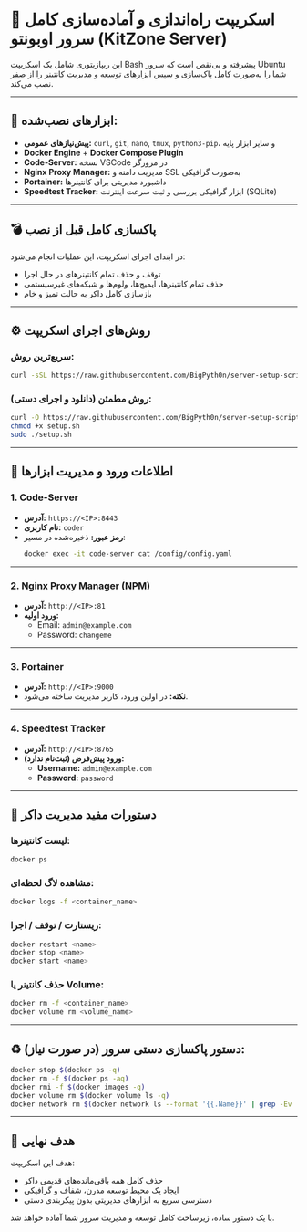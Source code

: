 # 🚀 اسکریپت راه‌اندازی و آماده‌سازی کامل سرور اوبونتو (KitZone Server)

این ریپازیتوری شامل یک اسکریپت Bash پیشرفته و بی‌نقص است که سرور Ubuntu شما را به‌صورت کامل پاک‌سازی و سپس ابزارهای توسعه و مدیریت کانتینر را از صفر نصب می‌کند.

---

## 🔧 ابزارهای نصب‌شده:

- **پیش‌نیازهای عمومی:** `curl`, `git`, `nano`, `tmux`, `python3-pip`، و سایر ابزار پایه
- **Docker Engine** + **Docker Compose Plugin**
- **Code-Server:** نسخه VSCode در مرورگر
- **Nginx Proxy Manager:** مدیریت دامنه و SSL به‌صورت گرافیکی
- **Portainer:** داشبورد مدیریتی برای کانتینرها
- **Speedtest Tracker:** ابزار گرافیکی بررسی و ثبت سرعت اینترنت (SQLite)

---

## 💣 پاکسازی کامل قبل از نصب

در ابتدای اجرای اسکریپت، این عملیات انجام می‌شود:

- توقف و حذف تمام کانتینرهای در حال اجرا
- حذف تمام کانتینرها، ایمیج‌ها، ولوم‌ها و شبکه‌های غیرسیستمی
- بازسازی کامل داکر به حالت تمیز و خام

---

## ⚙️ روش‌های اجرای اسکریپت

### سریع‌ترین روش:

```bash
curl -sSL https://raw.githubusercontent.com/BigPyth0n/server-setup-scripts/main/setup.sh | sudo bash
```

### روش مطمئن (دانلود و اجرای دستی):

```bash
curl -O https://raw.githubusercontent.com/BigPyth0n/server-setup-scripts/main/setup.sh
chmod +x setup.sh
sudo ./setup.sh
```

---

## 🔐 اطلاعات ورود و مدیریت ابزارها

### 1. Code-Server

- **آدرس:** `https://<IP>:8443`
- **نام کاربری:** `coder`
- **رمز عبور:** ذخیره‌شده در مسیر:
  ```bash
  docker exec -it code-server cat /config/config.yaml
  ```

---

### 2. Nginx Proxy Manager (NPM)

- **آدرس:** `http://<IP>:81`
- **ورود اولیه:**
  - Email: `admin@example.com`
  - Password: `changeme`

---

### 3. Portainer

- **آدرس:** `http://<IP>:9000`
- **نکته:** در اولین ورود، کاربر مدیریت ساخته می‌شود.

---

### 4. Speedtest Tracker

- **آدرس:** `http://<IP>:8765`
- **ورود پیش‌فرض (ثبت‌نام ندارد):**
  - **Username:** `admin@example.com`
  - **Password:** `password`

---

## 🧰 دستورات مفید مدیریت داکر

### لیست کانتینرها:
```bash
docker ps
```

### مشاهده لاگ لحظه‌ای:
```bash
docker logs -f <container_name>
```

### ریستارت / توقف / اجرا:
```bash
docker restart <name>
docker stop <name>
docker start <name>
```

### حذف کانتینر یا Volume:
```bash
docker rm -f <container_name>
docker volume rm <volume_name>
```

---

## ♻️ دستور پاکسازی دستی سرور (در صورت نیاز):

```bash
docker stop $(docker ps -q)
docker rm -f $(docker ps -aq)
docker rmi -f $(docker images -q)
docker volume rm $(docker volume ls -q)
docker network rm $(docker network ls --format '{{.Name}}' | grep -Ev '^(bridge|host|none)$')
```

---

## 🎯 هدف نهایی

هدف این اسکریپت:
- حذف کامل همه باقی‌مانده‌های قدیمی داکر
- ایجاد یک محیط توسعه مدرن، شفاف و گرافیکی
- دسترسی سریع به ابزارهای مدیریتی بدون پیکربندی دستی

با یک دستور ساده، زیرساخت کامل توسعه و مدیریت سرور شما آماده خواهد شد.

